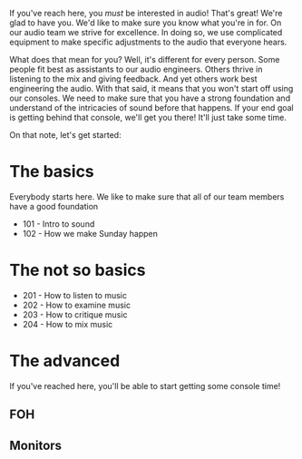 <!-- TITLE: Training -->
<!-- SUBTITLE: A quick summary of Training -->

If you've reach here, you _must_ be interested in audio! That's great! We're glad to have you. We'd like to make sure you know what you're in for. On our audio team we strive for excellence. In doing so, we use complicated equipment to make specific adjustments to the audio that everyone hears. 

What does that mean for you? Well, it's different for every person. Some people fit best as assistants to our audio engineers. Others thrive in listening to the mix and giving feedback. And yet others work best engineering the audio. With that said, it means that you won't start off using our consoles. We need to make sure that you have a strong foundation and understand of the intricacies of sound before that happens. If your end goal is getting behind that console, we'll get you there! It'll just take some time. 

On that note, let's get started:
# The basics
Everybody starts here. We like to make sure that all of our team members have a good foundation

* 101 - Intro to sound
* 102 - How we make Sunday happen
# The not so basics
* 201 - How to listen to music
* 202 - How to examine music
* 203 - How to critique music
* 204 - How to mix music
# The advanced
If you've reached here, you'll be able to start getting some console time!
## FOH
## Monitors